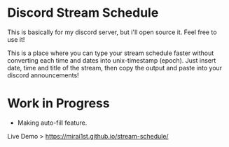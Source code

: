 # Discord Stream Schedule

This is basically for my discord server, but i'll open source it. Feel free to use it!

This is a place where you can type your stream schedule faster without converting each time and dates into unix-timestamp (epoch). Just insert date, time and title of the stream, then copy the output and paste into your discord announcements!

# Work in Progress
- Making auto-fill feature.

Live Demo > https://mirai1st.github.io/stream-schedule/
